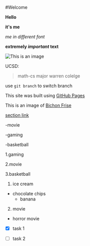 #Welcome 

**Hello** 

**it's me** 

*me in different font* 

**extremely _important_ text** 

![This is an image](https://myoctocat.com/assets/images/base-octocat.svg)

UCSD:
> math-cs major
> warren colelge


use `git branch` to switch branch 

This site was built using [GitHub Pages](https://pages.github.com/)

This is an image of [Bichon Frise](https://www.google.com/search?q=bichon+frise&tbm=isch&ved=2ahUKEwiaoviy65vzAhXBh1MKHWAHCxEQ2-cCegQIABAA&oq=bichon&gs_lcp=CgNpbWcQARgAMgcIABCxAxBDMgcIABCxAxBDMggIABCABBCxAzIICAAQgAQQsQMyCAgAEIAEELEDMggIABCABBCxAzIFCAAQgAQyCAgAEIAEELEDMgUIABCABDIFCAAQgAQ6BAgAEEM6BAgAEAM6CwgAEIAEELEDEIMBUPCuAVik3gFg0eYBaANwAHgAgAH8AogBzAmSAQc0LjEuMC4ymAEAoAEBqgELZ3dzLXdpei1pbWfAAQE&sclient=img&ei=9ftPYdrTO8GPzgLgjqyIAQ&bih=1329&biw=2560&rlz=1C1RXMK_enUS972US972#imgrc=6YR_JXxny7cgcM/)

[section link](section.md)

-movie

-gaming

-basketball

1.gaming

2.movie

3.basketball

1. ice cream
- chocolate chips
  - banana
2. movie
- horror movie
    
- [x] task 1
- [ ] task 2


